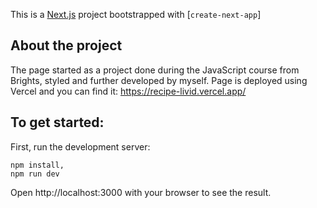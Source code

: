 This is a [Next.js](https://nextjs.org/) project bootstrapped with [`create-next-app`]

## About the project

The page started as a project done during the JavaScript course from Brights, styled and further developed by myself.
Page is deployed using Vercel and you can find it:
https://recipe-livid.vercel.app/

## To get started:
First, run the development server: 
```
npm install, 
npm run dev 
```
Open http://localhost:3000 with your browser to see the result.

